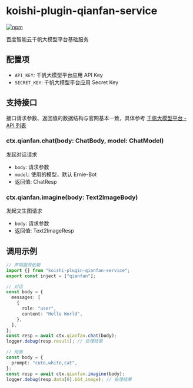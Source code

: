 # koishi-plugin-qianfan-service

[![npm](https://img.shields.io/npm/v/koishi-plugin-qianfan-service?style=flat-square)](https://www.npmjs.com/package/koishi-plugin-qianfan-service)

百度智能云千帆大模型平台基础服务

## 配置项

- `API_KEY`: 千帆大模型平台应用 API Key
- `SECRET_KEY`: 千帆大模型平台应用 Secret Key

## 支持接口

接口请求参数、返回值的数据结构与官网基本一致，具体参考 [千帆大模型平台 - API 列表](https://cloud.baidu.com/doc/WENXINWORKSHOP/s/Nlks5zkzu)

### ctx.qianfan.chat(body: ChatBody, model: ChatModel)

发起对话请求

- `body`: 请求参数
- `model`: 使用的模型，默认 Ernie-Bot
- 返回值: ChatResp

### ctx.qianfan.imagine(body: Text2ImageBody)

发起文生图请求

- `body`: 请求参数
- 返回值: Text2ImageResp

## 调用示例

```typescript
// 声明服务依赖
import {} from "koishi-plugin-qianfan-service";
export const inject = ["qianfan"];

// 对话
const body = {
  messages: [
    {
      role: "user",
      content: "Hello World",
    },
  ],
};
const resp = await ctx.qianfan.chat(body);
logger.debug(resp.result); // 处理结果

// 绘画
const body = {
  prompt: "cute,white,cat",
};
const resp = await ctx.qianfan.imagine(body);
logger.debug(resp.data[0].b64_image); // 处理结果
```
